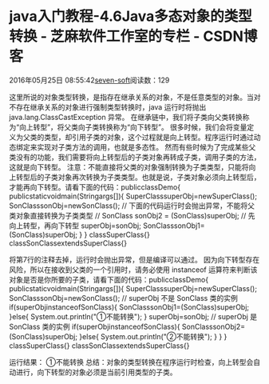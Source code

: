
# java入门教程-4.6Java多态对象的类型转换 -  芝麻软件工作室的专栏 - CSDN博客


2016年05月25日 08:55:42[seven-soft](https://me.csdn.net/softn)阅读数：129


这里所说的对象类型转换，是指存在继承关系的对象，不是任意类型的对象。当对不存在继承关系的对象进行强制类型转换时，java 运行时将抛出 java.lang.ClassCastException 异常。
在继承链中，我们将子类向父类转换称为“向上转型”，将父类向子类转换称为“向下转型”。
很多时候，我们会将变量定义为父类的类型，却引用子类的对象，这个过程就是向上转型。程序运行时通过动态绑定来实现对子类方法的调用，也就是多态性。
然而有些时候为了完成某些父类没有的功能，我们需要将向上转型后的子类对象再转成子类，调用子类的方法，这就是向下转型。
注意：不能直接将父类的对象强制转换为子类类型，只能将向上转型后的子类对象再次转换为子类类型。也就是说，子类对象必须向上转型后，才能再向下转型。请看下面的代码：publicclassDemo{
publicstaticvoidmain(Stringargs[]){
SuperClasssuperObj=newSuperClass();
SonClasssonObj=newSonClass();
// 下面的代码运行时会抛出异常，不能将父类对象直接转换为子类类型
// SonClass sonObj2 = (SonClass)superObj;
// 先向上转型，再向下转型
superObj=sonObj;
SonClasssonObj1=(SonClass)superObj;
}
}
classSuperClass{}
classSonClassextendsSuperClass{}

将第7行的注释去掉，运行时会抛出异常，但是编译可以通过。
因为向下转型存在风险，所以在接收到父类的一个引用时，请务必使用 instanceof 运算符来判断该对象是否是你所要的子类，请看下面的代码：publicclassDemo{
publicstaticvoidmain(Stringargs[]){
SuperClasssuperObj=newSuperClass();
SonClasssonObj=newSonClass();
// superObj 不是 SonClass 类的实例
if(superObjinstanceofSonClass){
SonClasssonObj1=(SonClass)superObj;
}else{
System.out.println("①不能转换");
}
superObj=sonObj;
// superObj 是 SonClass 类的实例
if(superObjinstanceofSonClass){
SonClasssonObj2=(SonClass)superObj;
}else{
System.out.println("②不能转换");
}
}
}
classSuperClass{}
classSonClassextendsSuperClass{}

运行结果：
①不能转换
总结：对象的类型转换在程序运行时检查，向上转型会自动进行，向下转型的对象必须是当前引用类型的子类。

